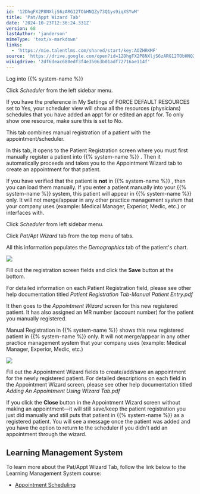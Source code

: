 ```yaml
---
id: '12DhgFX2P8NXljS6zARG12TObHNQZy73Q1ys9iqXSYwM'
title: 'Pat/Appt Wizard Tab'
date: '2024-10-23T12:36:24.331Z'
version: 68
lastAuthor: 'janderson'
mimeType: 'text/x-markdown'
links:
  - 'https://mie.talentlms.com/shared/start/key:AOZHRKMF'
source: 'https://drive.google.com/open?id=12DhgFX2P8NXljS6zARG12TObHNQZy73Q1ys9iqXSYwM'
wikigdrive: '2df6deac680edf3f4e35063b01adf72716ae114f'
---
```

Log into {{% system-name %}}

Click *Scheduler* from the left sidebar menu.

If you have the preference in My Settings of FORCE DEFAULT RESOURCES set to Yes, your scheduler view will show all the resources (physicians) schedules that you have added an appt for or edited an appt for. To only show one resource, make sure this is set to No.

This tab combines manual registration of a patient with the appointment/scheduler.

In this tab, it opens to the Patient Registration screen where you must first manually register a patient into {{% system-name %}} . Then it automatically proceeds and takes you to the Appointment Wizard tab to create an appointment for that patient.

If you have verified that the patient is **not** in {{% system-name %}} , then you can load them manually. If you enter a patient manually into your {{% system-name %}} system, this patient will appear in {{% system-name %}} only. It will not merge/appear in any other practice management system that your company uses (example: Medical Manager, Experior, Medic, etc.) or interfaces with.

Click *Scheduler* from left sidebar menu.

Click *Pat/Apt Wizard* tab from the top menu of tabs.

All this information populates the *Demographics* tab of the patient's chart.

![](../pat-appt-wizard-tab.assets/856c8b2bad9dcf4072e5eba6e2273411.png)

Fill out the registration screen fields and click the **Save** button at the bottom.

For detailed information on each Patient Registration field, please see other help documentation titled *Patient Registration Tab-Manual Patient Entry.pdf*

It then goes to the *Appointment Wizard* screen for this new registered patient. It has also assigned an MR number (account number) for the patient you manually registered.

Manual Registration in {{% system-name %}} shows this new registered patient in {{% system-name %}} only. It will not merge/appear in any other practice management system that your company uses (example: Medical Manager, Experior, Medic, etc.)

![](../pat-appt-wizard-tab.assets/735849f74409be4ea0429b35e0c0fa41.png)

Fill out the Appointment Wizard fields to create/add/save an appointment for the newly registered patient. For detailed descriptions on each field in the Appointment Wizard screen, please see other help documentation titled *Adding An Appointment Using Wizard Tab.pdf*

If you click the **Close** button in the Appointment Wizard screen without making an appointment—it will still save/keep the patient registration you just did manually and still puts that patient in {{% system-name %}} as a registered patient. You will see a message once the patient was added and you have the option to return to the scheduler if you didn't add an appointment through the wizard.

## Learning Management System

To learn more about the Pat/Appt Wizard Tab, follow the link below to the Learning Management System course:

* [Appointment Scheduling](https://mie.talentlms.com/shared/start/key:AOZHRKMF)
